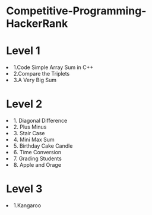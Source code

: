 # Competitive-Programming-HackerRank
# Level 1
<li> 1.Code Simple Array Sum in C++ </li>
<li> 2.Compare the Triplets</li>
<li> 3.A Very Big Sum</li>

# Level 2
<li> 1. Diagonal Difference </li>
<li> 2. Plus Minus </li>
<li> 3. Stair Case </li>
<li> 4. Mini Max Sum </li>
<li> 5. Birthday Cake Candle </li>
<li> 6. Time Conversion </li>
<li> 7. Grading Students </li> 
<li> 8. Apple and Orage </li>

# Level 3
<li> 1.Kangaroo </li>
